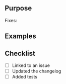 ## Purpose

Fixes:

## Examples

## Checklist
- [ ] Linked to an issue
- [ ] Updated the changelog
- [ ] Added tests
